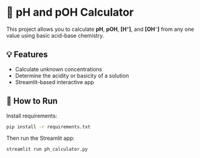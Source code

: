 # 🧪 pH and pOH Calculator

This project allows you to calculate **pH**, **pOH**, **[H⁺]**, and **[OH⁻]** from any one value using basic acid-base chemistry.

## 💡 Features
- Calculate unknown concentrations
- Determine the acidity or basicity of a solution
- Streamlit-based interactive app

## 🚀 How to Run

Install requirements:

```bash
pip install -r requirements.txt
```
Then run the Streamlit app:

```bash
streamlit run ph_calculator.py
```
